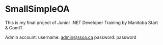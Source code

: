 # SmallSimpleOA
This is my final project of Junior .NET Developer Training by Manitoba Start & ComIT.

Admin account:
username: admin@ssoa.ca
password: password
